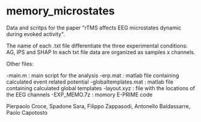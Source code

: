 # memory_microstates

Data and scritps for the paper "rTMS affects EEG microstates dynamic during evoked activity".

The name of each .txt file differentiate the three experimental conditions: AG, IPS and SHAP
In each txt file data are organized as samples x channels.

Other files:

-main.m : main script for the analysis
-erp.mat : matlab file containing calculated event related potential
-globaltemplates.mat : matlab file containing calculated global templates
-layout.xyz : file with the locations of the EEG channels
-EXP_MEMO.7z : momory E-PRIME code

Pierpaolo Croce, Spadone Sara, Filippo Zappasodi, Antonello Baldassarre, Paolo Capotosto


